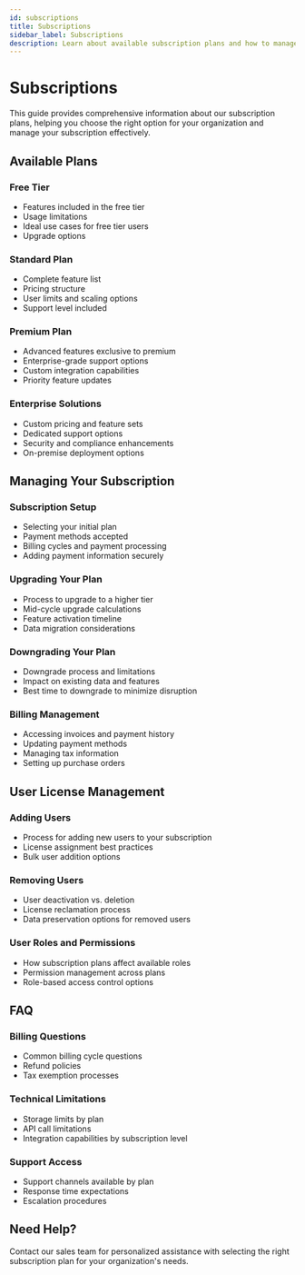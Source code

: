 ```yaml
---
id: subscriptions
title: Subscriptions
sidebar_label: Subscriptions
description: Learn about available subscription plans and how to manage your subscription
---
```


# Subscriptions

This guide provides comprehensive information about our subscription plans, helping you choose the right option for your organization and manage your subscription effectively.

## Available Plans

### Free Tier
- Features included in the free tier
- Usage limitations
- Ideal use cases for free tier users
- Upgrade options

### Standard Plan
- Complete feature list
- Pricing structure
- User limits and scaling options
- Support level included

### Premium Plan
- Advanced features exclusive to premium
- Enterprise-grade support options
- Custom integration capabilities
- Priority feature updates

### Enterprise Solutions
- Custom pricing and feature sets
- Dedicated support options
- Security and compliance enhancements
- On-premise deployment options

## Managing Your Subscription

### Subscription Setup
- Selecting your initial plan
- Payment methods accepted
- Billing cycles and payment processing
- Adding payment information securely

### Upgrading Your Plan
- Process to upgrade to a higher tier
- Mid-cycle upgrade calculations
- Feature activation timeline
- Data migration considerations

### Downgrading Your Plan
- Downgrade process and limitations
- Impact on existing data and features
- Best time to downgrade to minimize disruption

### Billing Management
- Accessing invoices and payment history
- Updating payment methods
- Managing tax information
- Setting up purchase orders

## User License Management

### Adding Users
- Process for adding new users to your subscription
- License assignment best practices
- Bulk user addition options

### Removing Users
- User deactivation vs. deletion
- License reclamation process
- Data preservation options for removed users

### User Roles and Permissions
- How subscription plans affect available roles
- Permission management across plans
- Role-based access control options

## FAQ

### Billing Questions
- Common billing cycle questions
- Refund policies
- Tax exemption processes

### Technical Limitations
- Storage limits by plan
- API call limitations
- Integration capabilities by subscription level

### Support Access
- Support channels available by plan
- Response time expectations
- Escalation procedures

## Need Help?
Contact our sales team for personalized assistance with selecting the right subscription plan for your organization's needs.
